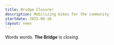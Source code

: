 ```yaml
---
title: Bridge Closure!
description: Mobilizing bikes for the community
startdate: 2025-06-16
layout: news 
---
```

Words words. **The Bridge** is closing.
